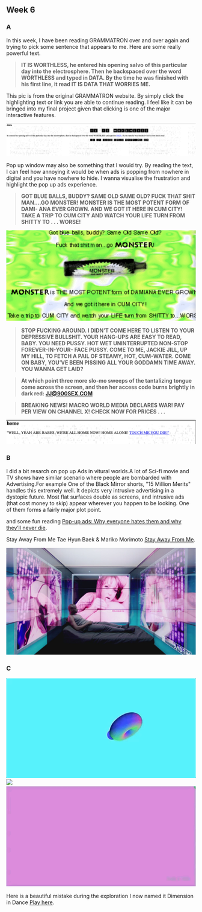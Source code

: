 ## Week 6

### A

In this week, I have been reading GRAMMATRON over and over again and trying to pick some sentence that appears to me. Here are some really powerful text.

> **IT IS WORTHLESS, he entered his opening salvo of this particular day into the electrosphere. Then he backspaced over the word WORTHLESS and typed in DATA. By the time he was finished with his first line, it read IT IS DATA THAT WORRIES ME.**



This pic is from the original GRAMMATRON website. By simply click the highlighting text or link you are able to continue reading. I feel like it can be bringed into my final project given that clicking is one of the major interactive features.

![](https://github.com/Raymondvonz/CodeWords/blob/master/W6/Screen%20Shot%202020-09-30%20at%209.29.10%20pm.png)



Pop up window may also be something that I would try. By reading the text, I can feel how annoying it would be when ads is popping from nowhere in digital and you have nowhere to hide. I wanna visualise the frustration and highlight the pop up ads experience.


> **GOT BLUE BALLS, BUDDY? SAME OLD SAME OLD? FUCK THAT SHIT MAN....GO MONSTER! MONSTER IS THE MOST POTENT FORM OF DAMI- ANA EVER GROWN. AND WE GOT IT HERE IN CUM CITY! TAKE A TRIP TO CUM CITY AND WATCH YOUR LIFE TURN FROM SHITTY TO . . . WORSE!**

![](https://github.com/Raymondvonz/CodeWords/blob/master/W6/Screen%20Shot%202020-09-30%20at%209.29.21%20pm.png)

> **STOP FUCKING AROUND. I DIDN’T COME HERE TO LISTEN TO YOUR DEPRESSIVE BULLSHIT. YOUR HANG-UPS ARE EASY TO READ, BABY. YOU NEED PUSSY. HOT WET UNINTERRUPTED NON-STOP FOREVER-IN-YOUR- FACE PUSSY. COME TO ME, JACKIE JILL, UP MY HILL, TO FETCH A PAIL OF STEAMY, HOT, CUM-WATER. COME ON BABY, YOU’VE BEEN PISSING ALL YOUR GODDAMN TIME AWAY. YOU WANNA GET LAID?**

> **At which point three more slo-mo sweeps of the tantalizing tongue come across the screen, and then her access code burns brightly in dark red: JJ@900SEX.COM**

> **BREAKING NEWS!
MACRO WORLD MEDIA DECLARES WAR! PAY PER VIEW ON CHANNEL X! CHECK NOW FOR PRICES . . .**


![](https://github.com/Raymondvonz/CodeWords/blob/master/W6/Screen%20Shot%202020-09-30%20at%209.29.29%20pm.png)


### B

I did a bit resarch on pop up Ads in vitural worlds.A lot of Sci-fi movie and TV shows have similar scenario where people are bombarded with Advertising.For example One of the Black Mirror shorts, "15 Million Merits" handles this extremely well. It depicts very intrusive advertising in a dystopic future. Most flat surfaces double as screens, and intrusive ads (that cost money to skip) appear wherever you happen to be looking. One of them forms a fairly major plot point.

and some fun reading [Pop-up ads: Why everyone hates them and why they’ll never die](https://marketingland.com/pop-up-ads-why-everyone-hates-them-and-why-theyll-never-die-273343).

Stay Away From Me
Tae Hyun Baek  & Mariko Morimoto [Stay Away From Me](https://www.tandfonline.com/doi/abs/10.2753/JOA0091-3367410105?src=recsys).

![](https://github.com/Raymondvonz/CodeWords/blob/master/W6/black-mirror-episodes-fifteen-million-merits.jpg)

### C

![](https://github.com/Raymondvonz/CodeWords/blob/master/W6/Sep-23-2020%2023-49-23.gif)
![](https://github.com/Raymondvonz/CodeWords/blob/master/W6/Sep-24-2020%2000-14-34.gif)
![](https://github.com/Raymondvonz/CodeWords/blob/master/W6/Sep-24-2020%2000-14-46.gif)

Here is a beautiful mistake during the exploration 
I now named it Dimension in Dance
[Play here](https://raymondvonz.github.io/CodeWords/W6/sketch_3d/).
